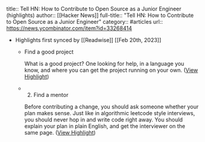 title:: Tell HN: How to Contribute to Open Source as a Junior Engineer (highlights)
author:: [[Hacker News]]
full-title:: "Tell HN: How to Contribute to Open Source as a Junior Engineer"
category:: #articles
url:: https://news.ycombinator.com/item?id=33268414

- Highlights first synced by [[Readwise]] [[Feb 20th, 2023]]
	- Find a good project
	  
	  What is a good project? One looking for help, in a language you know, and where you can get the project running on your own. ([View Highlight](https://read.readwise.io/read/01gft4cepg5csnk4gwb5y7ck12))
	- 2. Find a mentor
	  
	  Before contributing a change, you should ask someone whether your plan makes sense. Just like in algorithmic leetcode style interviews, you should never hop in and write code right away. You should explain your plan in plain English, and get the interviewer on the same page. ([View Highlight](https://read.readwise.io/read/01gft4hck65ase46hyaab8mj5v))